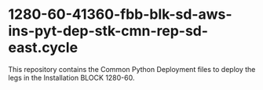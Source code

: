# 1280-60-41360-fbb-blk-sd-aws-ins-pyt-dep-stk-cmn-rep-sd-east.cycle
This repository contains the Common Python Deployment files to deploy the legs in the Installation BLOCK 1280-60.

